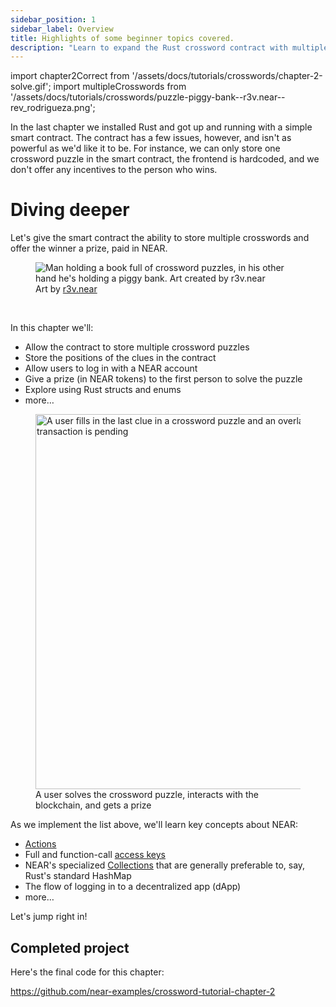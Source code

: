 ```yaml
---
sidebar_position: 1
sidebar_label: Overview
title: Highlights of some beginner topics covered.
description: "Learn to expand the Rust crossword contract with multiple puzzles, prizes, and key NEAR concepts."
---
```


import chapter2Correct from '/assets/docs/tutorials/crosswords/chapter-2-solve.gif';
import multipleCrosswords from '/assets/docs/tutorials/crosswords/puzzle-piggy-bank--r3v.near--rev_rodrigueza.png';

In the last chapter we installed Rust and got up and running with a simple smart contract. The contract has a few issues, however, and isn't as powerful as we'd like it to be. For instance, we can only store one crossword puzzle in the smart contract, the frontend is  hardcoded, and we don't offer any incentives to the person who wins.

# Diving deeper

Let's give the smart contract the ability to store multiple crosswords and offer the winner a prize, paid in NEAR.

<figure>
    <img src={multipleCrosswords} alt="Man holding a book full of crossword puzzles, in his other hand he's holding a piggy bank. Art created by r3v.near"/>
    <figcaption className="full-width">Art by <a href="https://twitter.com/rev_rodrigueza" target="_blank" rel="noopener noreferrer">r3v.near</a></figcaption>
</figure>
<br/>

In this chapter we'll:

- Allow the contract to store multiple crossword puzzles
- Store the positions of the clues in the contract
- Allow users to log in with a NEAR account
- Give a prize (in NEAR tokens) to the first person to solve the puzzle
- Explore using Rust structs and enums
- more…

<figure>
    <img src={chapter2Correct} width="600" alt="A user fills in the last clue in a crossword puzzle and an overlay appears saying that a transaction is pending" />
    <figcaption>A user solves the crossword puzzle, interacts with the blockchain, and gets a prize</figcaption>
</figure>

As we implement the list above, we'll learn key concepts about NEAR:

- [Actions](https://nomicon.io/RuntimeSpec/Actions.html)
- Full and function-call [access keys](/protocol/access-keys)
- NEAR's specialized [Collections](../../../smart-contracts/anatomy/collections.md) that are generally preferable to, say, Rust's standard HashMap
- The flow of logging in to a decentralized app (dApp)
- more…

Let's jump right in!

## Completed project

Here's the final code for this chapter:

https://github.com/near-examples/crossword-tutorial-chapter-2
